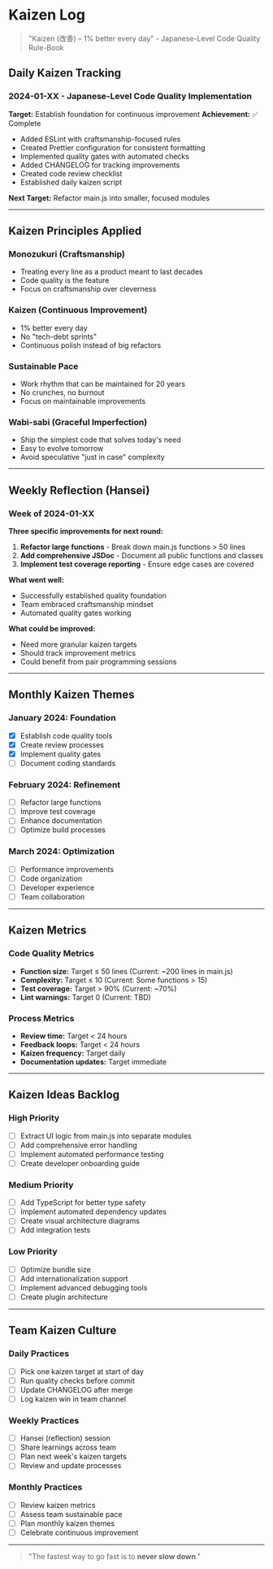 # Kaizen Log

> "Kaizen (改善) – 1% better every day" - Japanese-Level Code Quality Rule-Book

## Daily Kaizen Tracking

### 2024-01-XX - Japanese-Level Code Quality Implementation
**Target:** Establish foundation for continuous improvement
**Achievement:** ✅ Complete
- Added ESLint with craftsmanship-focused rules
- Created Prettier configuration for consistent formatting
- Implemented quality gates with automated checks
- Added CHANGELOG for tracking improvements
- Created code review checklist
- Established daily kaizen script

**Next Target:** Refactor main.js into smaller, focused modules

---

## Kaizen Principles Applied

### Monozukuri (Craftsmanship)
- Treating every line as a product meant to last decades
- Code quality is the feature
- Focus on craftsmanship over cleverness

### Kaizen (Continuous Improvement)
- 1% better every day
- No "tech-debt sprints"
- Continuous polish instead of big refactors

### Sustainable Pace
- Work rhythm that can be maintained for 20 years
- No crunches, no burnout
- Focus on maintainable improvements

### Wabi-sabi (Graceful Imperfection)
- Ship the simplest code that solves today's need
- Easy to evolve tomorrow
- Avoid speculative "just in case" complexity

---

## Weekly Reflection (Hansei)

### Week of 2024-01-XX
**Three specific improvements for next round:**

1. **Refactor large functions** - Break down main.js functions > 50 lines
2. **Add comprehensive JSDoc** - Document all public functions and classes
3. **Implement test coverage reporting** - Ensure edge cases are covered

**What went well:**
- Successfully established quality foundation
- Team embraced craftsmanship mindset
- Automated quality gates working

**What could be improved:**
- Need more granular kaizen targets
- Should track improvement metrics
- Could benefit from pair programming sessions

---

## Monthly Kaizen Themes

### January 2024: Foundation
- [x] Establish code quality tools
- [x] Create review processes
- [x] Implement quality gates
- [ ] Document coding standards

### February 2024: Refinement
- [ ] Refactor large functions
- [ ] Improve test coverage
- [ ] Enhance documentation
- [ ] Optimize build processes

### March 2024: Optimization
- [ ] Performance improvements
- [ ] Code organization
- [ ] Developer experience
- [ ] Team collaboration

---

## Kaizen Metrics

### Code Quality Metrics
- **Function size:** Target ≤ 50 lines (Current: ~200 lines in main.js)
- **Complexity:** Target ≤ 10 (Current: Some functions > 15)
- **Test coverage:** Target > 90% (Current: ~70%)
- **Lint warnings:** Target 0 (Current: TBD)

### Process Metrics
- **Review time:** Target < 24 hours
- **Feedback loops:** Target < 24 hours
- **Kaizen frequency:** Target daily
- **Documentation updates:** Target immediate

---

## Kaizen Ideas Backlog

### High Priority
- [ ] Extract UI logic from main.js into separate modules
- [ ] Add comprehensive error handling
- [ ] Implement automated performance testing
- [ ] Create developer onboarding guide

### Medium Priority
- [ ] Add TypeScript for better type safety
- [ ] Implement automated dependency updates
- [ ] Create visual architecture diagrams
- [ ] Add integration tests

### Low Priority
- [ ] Optimize bundle size
- [ ] Add internationalization support
- [ ] Implement advanced debugging tools
- [ ] Create plugin architecture

---

## Team Kaizen Culture

### Daily Practices
- [ ] Pick one kaizen target at start of day
- [ ] Run quality checks before commit
- [ ] Update CHANGELOG after merge
- [ ] Log kaizen win in team channel

### Weekly Practices
- [ ] Hansei (reflection) session
- [ ] Share learnings across team
- [ ] Plan next week's kaizen targets
- [ ] Review and update processes

### Monthly Practices
- [ ] Review kaizen metrics
- [ ] Assess team sustainable pace
- [ ] Plan monthly kaizen themes
- [ ] Celebrate continuous improvement

---

> "The fastest way to go fast is to **never slow down**."